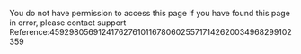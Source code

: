 You do not have permission to access this page If you have found this page in error, please contact support Reference:45929805691241762761011678060255717142620034968299102359